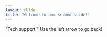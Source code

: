 ```yaml
---
layout: slide
title: "Welcome to our second slide!"
---
```

"Tech support!"
Use the left arrow to go back!
